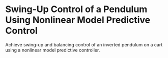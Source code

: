 # **Swing-Up Control of a Pendulum Using Nonlinear Model Predictive Control**

Achieve swing-up and balancing control of an inverted pendulum on a cart using a nonlinear model predictive controller.
